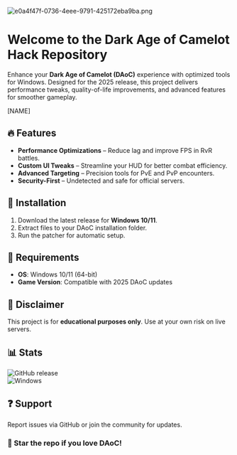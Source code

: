 ![e0a4f47f-0736-4eee-9791-425172eba9ba.png](https://i.postimg.cc/05LM1bYD/e0a4f47f-0736-4eee-9791-425172eba9ba.png)

# Welcome to the Dark Age of Camelot Hack Repository  

Enhance your **Dark Age of Camelot (DAoC)** experience with optimized tools for Windows. Designed for the 2025 release, this project delivers performance tweaks, quality-of-life improvements, and advanced features for smoother gameplay.  

[NAME]  

## 🔥 Features  

- **Performance Optimizations** – Reduce lag and improve FPS in RvR battles.  
- **Custom UI Tweaks** – Streamline your HUD for better combat efficiency.  
- **Advanced Targeting** – Precision tools for PvE and PvP encounters.  
- **Security-First** – Undetected and safe for official servers.  

## 🚀 Installation  

1. Download the latest release for **Windows 10/11**.  
2. Extract files to your DAoC installation folder.  
3. Run the patcher for automatic setup.  

## 📌 Requirements  

- **OS**: Windows 10/11 (64-bit)  
- **Game Version**: Compatible with 2025 DAoC updates  

## 📜 Disclaimer  

This project is for **educational purposes only**. Use at your own risk on live servers.  

## 📊 Stats  

![GitHub release](https://img.shields.io/github/release/daoc-hack/tools.svg?label=Latest%20Version)  
![Windows](https://img.shields.io/badge/Platform-Windows-blue)  

## ❓ Support  

Report issues via GitHub or join the community for updates.  

### 🌟 Star the repo if you love DAoC!